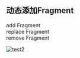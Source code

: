 ## 动态添加Fragment

add Fragment <br>
replace Fragment <br>
remove Fragment <br>

![test2](https://user-images.githubusercontent.com/26439413/158064714-987870f3-572e-4ce9-91a0-c45115a4b42d.gif)
